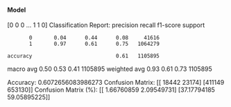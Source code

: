 #### Model
[0 0 0 ... 1 1 0]
Classification Report:
              precision    recall  f1-score   support

           0       0.04      0.44      0.08     41616
           1       0.97      0.61      0.75   1064279

    accuracy                           0.61   1105895
   macro avg       0.50      0.53      0.41   1105895
weighted avg       0.93      0.61      0.73   1105895

Accuracy: 0.6072656083986273
Confusion Matrix:
[[ 18442  23174]
 [411149 653130]]
Confusion Matrix (%):
[[ 1.66760859  2.09549731]
 [37.17794185 59.05895225]]
